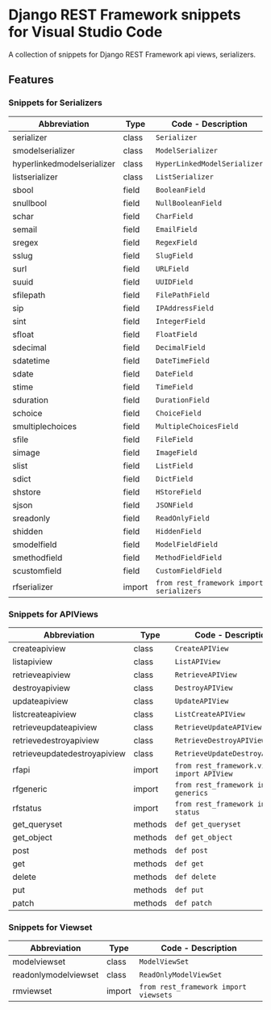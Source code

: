 # Django REST Framework snippets for Visual Studio Code

A collection of snippets for Django REST Framework api views, serializers.

## Features

### Snippets for Serializers

|   Abbreviation                |  Type  |               Code - Description               |
| ----------------------------- | ------ | ---------------------------------------------- |
| serializer                    | class  | ``Serializer``                                 |
| smodelserializer              | class  | ``ModelSerializer``                            |
| hyperlinkedmodelserializer    | class  | ``HyperLinkedModelSerializer``                 |
| listserializer                | class  | ``ListSerializer``                             |
| sbool                         | field  | ``BooleanField``                               |
| snullbool                     | field  | ``NullBooleanField``                           |
| schar                         | field  | ``CharField``                                  |
| semail                        | field  | ``EmailField``                                 |
| sregex                        | field  | ``RegexField``                                 |
| sslug                         | field  | ``SlugField``                                  |
| surl                          | field  | ``URLField``                                   |
| suuid                         | field  | ``UUIDField``                                  |
| sfilepath                     | field  | ``FilePathField``                              |
| sip                           | field  | ``IPAddressField``                             |
| sint                          | field  | ``IntegerField``                               |
| sfloat                        | field  | ``FloatField``                                 |
| sdecimal                      | field  | ``DecimalField``                               |
| sdatetime                     | field  | ``DateTimeField``                              |
| sdate                         | field  | ``DateField``                                  |
| stime                         | field  | ``TimeField``                                  |
| sduration                     | field  | ``DurationField``                              |
| schoice                       | field  | ``ChoiceField``                                |
| smultiplechoices              | field  | ``MultipleChoicesField``                       |
| sfile                         | field  | ``FileField``                                  |
| simage                        | field  | ``ImageField``                                 |
| slist                         | field  | ``ListField``                                  |
| sdict                         | field  | ``DictField``                                  |
| shstore                       | field  | ``HStoreField``                                |
| sjson                         | field  | ``JSONField``                                  |
| sreadonly                     | field  | ``ReadOnlyField``                              |
| shidden                       | field  | ``HiddenField``                                |
| smodelfield                   | field  | ``ModelFieldField``                            |
| smethodfield                  | field  | ``MethodFieldField``                           |
| scustomfield                  | field  | ``CustomFieldField``                           |
| rfserializer                  | import | ``from rest_framework import serializers``     |

### Snippets for APIViews

|   Abbreviation                |  Type  |               Code - Description               |
| ----------------------------- | ------ | ---------------------------------------------- |
| createapiview                 | class  | ``CreateAPIView``                              |
| listapiview                   | class  | ``ListAPIView``                                |
| retrieveapiview               | class  | ``RetrieveAPIView``                            |
| destroyapiview                | class  | ``DestroyAPIView``                             |
| updateapiview                 | class  | ``UpdateAPIView``                              |
| listcreateapiview             | class  | ``ListCreateAPIView``                          |
| retrieveupdateapiview         | class  | ``RetrieveUpdateAPIView``                      |
| retrievedestroyapiview        | class  | ``RetrieveDestroyAPIView``                     |
| retrieveupdatedestroyapiview  | class  | ``RetrieveUpdateDestroyAPIView``               |
| rfapi                         | import  | ``from rest_framework.views import APIView``  |
| rfgeneric                     | import  | ``from rest_framework import generics``       |
| rfstatus                      | import  | ``from rest_framework import status``         |
| get_queryset                  | methods  | ``def get_queryset``                         |
| get_object                    | methods  | ``def get_object``                           |
| post                          | methods  | ``def post``                                 |
| get                           | methods  | ``def get``                                  |
| delete                        | methods  | ``def delete``                               |
| put                           | methods  | ``def put``                                  |
| patch                         | methods  | ``def patch``                                |

### Snippets for Viewset

|   Abbreviation                |  Type  |               Code - Description               |
| ----------------------------- | ------ | ---------------------------------------------- |
| modelviewset                  | class  | ``ModelViewSet``                               |
| readonlymodelviewset          | class  | ``ReadOnlyModelViewSet``                       |
| rmviewset                     | import  | ``from rest_framework import viewsets``       |
